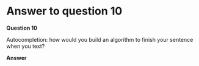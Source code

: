 # Answer to question 10

**Question 10**

Autocompletion: how would you build an algorithm to finish your sentence when you text?

**Answer**
